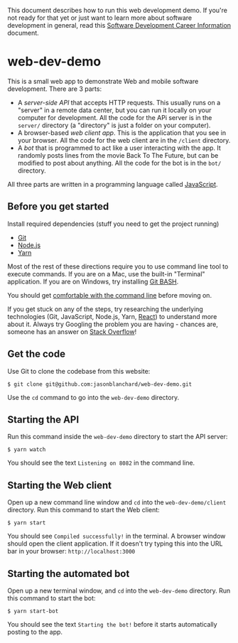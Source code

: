 This document describes how to run this web development demo. If you're not ready for that yet or just want to learn more about software development in general, read this [Software Development Career Information](software-development.md) document.

# web-dev-demo
This is a small web app to demonstrate Web and mobile software development. There are 3 parts:

- A *server-side API* that accepts HTTP requests. This usually runs on a "server" in a remote data center, but you can run it locally on your computer for development. All the code for the APi server is in the `server/` directory (a "directory" is just a folder on your computer).
- A browser-based *web client app*. This is the application that you see in your browser. All the code for the web client are in the `/client` directory.
- A *bot* that is programmed to act like a user interacting with the app. It randomly posts lines from the movie Back To The Future, but can be modified to post about anything. All the code for the bot is in the `bot/` directory.

All three parts are written in a programming language called [JavaScript](https://www.javascript.com/).

## Before you get started
Install required dependencies (stuff you need to get the project running)

- [Git](https://git-scm.com/)
- [Node.js](https://nodejs.org/en/)
- [Yarn](https://yarnpkg.com/en/)

Most of the rest of these directions require you to use command line tool to execute commands. If you are on a Mac, use the built-in "Terminal" application. If you are on Windows, try installing [Git BASH](https://git-for-windows.github.io/).

You should get [comfortable with the command line](http://lifehacker.com/5633909/who-needs-a-mouse-learn-to-use-the-command-line-for-almost-anything) before moving on.

If you get stuck on any of the steps, try researching the underlying technologies (Git, JavaScript, Node.js, Yarn, [React](https://facebook.github.io/react/)) to understand more about it. Always try Googling the problem you are having - chances are, someone has an answer on [Stack Overflow](https://stackoverflow.com/questions/tagged/javascript)!

## Get the code

Use Git to clone the codebase from this website:

```
$ git clone git@github.com:jasonblanchard/web-dev-demo.git
```

Use the `cd` command to go into the `web-dev-demo` directory. 

## Starting the API
Run this command inside the `web-dev-demo` directory to start the API server:

```
$ yarn watch
```

You should see the text `Listening on 8082` in the command line.

## Starting the Web client
Open up a new command line window and `cd` into the `web-dev-demo/client` directory. Run this command to start the Web client:

```
$ yarn start
```

You should see `Compiled successfully!` in the terminal. A browser window should open the client application. If it doesn't try typing this into the URL bar in your browser: `http://localhost:3000`

## Starting the automated bot
Open up a new terminal window, and `cd` into the `web-dev-demo` directory. Run this command to start the bot:

```
$ yarn start-bot
```

You should see the text `Starting the bot!` before it starts automatically posting to the app.
